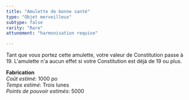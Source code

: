 ```yaml
---
title: "Amulette de bonne santé"
type: "Objet merveilleux"
subtype: false
rarity: "Rare"
attunement: "harmonisation requise"

---
```

Tant que vous portez cette amulette, votre valeur de Constitution passe à 19. L'amulette n'a aucun effet si votre Constitution est déjà de 19 ou plus.  

**Fabrication**  
*Coût estimé*: 1000 po  
*Temps estimé*: Trois lunes  
*Points de pouvoir estimés*: 5000   
